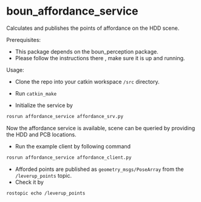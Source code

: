 # boun_affordance_service


Calculates and publishes the points of affordance on the HDD scene.

Prerequisites:
* This package depends on the boun_perception package. 
* Please follow the instructions there , make sure it is up and running.

Usage:
* Clone the repo into your catkin workspace ```/src``` directory.
* Run ```catkin_make```

* Initialize the service by 
```bash
rosrun affordance_service affordance_srv.py
```

Now the affordance service is available, scene can be queried by providing the HDD and PCB locations.
* Run the example client by following command

```bash
rosrun affordance_service affordance_client.py
```

* Afforded points are published as ```geometry_msgs/PoseArray``` from the ```/leverup_points``` topic.
* Check it by

```
rostopic echo /leverup_points
```
